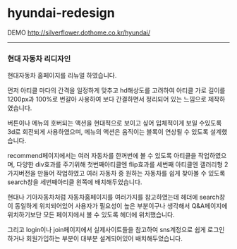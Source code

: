 # hyundai-redesign

DEMO
http://silverflower.dothome.co.kr/hyundai/

---

### 현대 자동차 리디자인
현대자동차 홈페이지를 리뉴얼 하였습니다.

먼저 아티클 마다의 간격을 일정하게 맞추고 hd해상도를 고려하여 아티클 가로 길이를 
1200px과 100%로 번갈아 사용하여 보다 간결하면서 정리되어 있는 느낌으로 제작하였습니다.

버튼이나 메뉴의 호버되는 액션을 현대적으로 보이고 싶어 입체적이게 보일 수있도록 3d로 
회전되게 사용하였으며, 메뉴의 액션은 움직이는 블록이 연상될 수 있도록 설계했습니다.

recommend페이지에서는 여러 자동차를 한꺼번에 볼 수 있도록 아티클을 작업하였으며, 다양한 div효과를 
주기위해 첫번째아티클엔 flip효과를 세번째 아티클엔 갤러리형 2가지버전을 만들어 작업하였고 여러 자동차 
중 원하는 자동차를 쉽게 찾아볼 수 있도록 search창을 세번째아티클 왼쪽에 배치해두었습니다.

현대나 기아자동차처럼 자동차홈페이지를 여러가지를 참고하였는데 헤더에 search창이 동일하게 위치되어있어 
사용자가 필요성이 높은 부분이구나 생각해서 Q&A페이지에 위치하기보단 모든 페이지에서 볼 수 있도록 헤더에 위치했습니다.

그리고 login이나 join페이지에서 실제사이트들을 참고하여 sns계정으로 쉽게 
로그인하거나 회원가입하는 부분이 대부분 설계되어있어 배치해두었습니다. 
